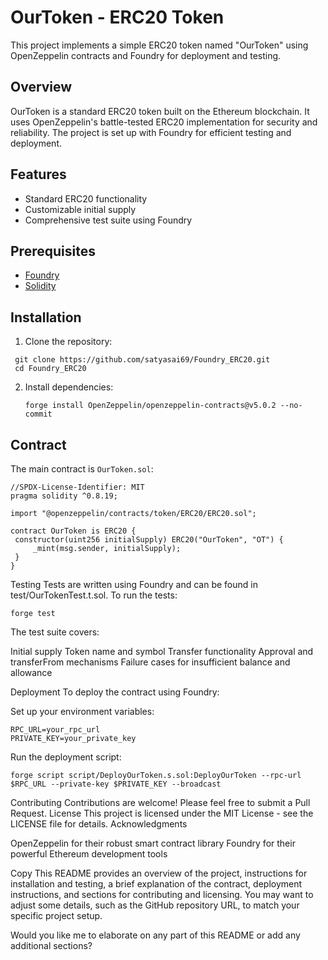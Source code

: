 # OurToken - ERC20 Token

This project implements a simple ERC20 token named "OurToken" using OpenZeppelin contracts and Foundry for deployment and testing.

## Overview

OurToken is a standard ERC20 token built on the Ethereum blockchain. It uses OpenZeppelin's battle-tested ERC20 implementation for security and reliability. The project is set up with Foundry for efficient testing and deployment.

## Features

- Standard ERC20 functionality
- Customizable initial supply
- Comprehensive test suite using Foundry

## Prerequisites

- [Foundry](https://book.getfoundry.sh/getting-started/installation.html)
- [Solidity](https://docs.soliditylang.org/en/v0.8.19/)

## Installation

1. Clone the repository:

```
 git clone https://github.com/satyasai69/Foundry_ERC20.git
 cd Foundry_ERC20
```

2. Install dependencies:

   ```
   forge install OpenZeppelin/openzeppelin-contracts@v5.0.2 --no-commit
   ```

## Contract

The main contract is `OurToken.sol`:

```solidity
//SPDX-License-Identifier: MIT
pragma solidity ^0.8.19;

import "@openzeppelin/contracts/token/ERC20/ERC20.sol";

contract OurToken is ERC20 {
 constructor(uint256 initialSupply) ERC20("OurToken", "OT") {
     _mint(msg.sender, initialSupply);
 }
}

```

Testing
Tests are written using Foundry and can be found in test/OurTokenTest.t.sol. To run the tests:

```
forge test
```

The test suite covers:

Initial supply
Token name and symbol
Transfer functionality
Approval and transferFrom mechanisms
Failure cases for insufficient balance and allowance

Deployment
To deploy the contract using Foundry:

Set up your environment variables:

```
RPC_URL=your_rpc_url
PRIVATE_KEY=your_private_key
```

Run the deployment script:

```
forge script script/DeployOurToken.s.sol:DeployOurToken --rpc-url $RPC_URL --private-key $PRIVATE_KEY --broadcast
```

Contributing
Contributions are welcome! Please feel free to submit a Pull Request.
License
This project is licensed under the MIT License - see the LICENSE file for details.
Acknowledgments

OpenZeppelin for their robust smart contract library
Foundry for their powerful Ethereum development tools

Copy
This README provides an overview of the project, instructions for installation and testing, a brief explanation of the contract, deployment instructions, and sections for contributing and licensing. You may want to adjust some details, such as the GitHub repository URL, to match your specific project setup.

Would you like me to elaborate on any part of this README or add any additional sections?
